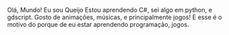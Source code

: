 
Olá, Mundo!
Eu sou Queijo
Estou aprendendo C#, sei algo em python, e gdscript.
Gosto de animações, músicas, e principalmente jogos!
E esse é o motivo do porque de eu estar aprendendo programação, jogos.



